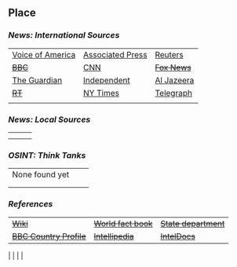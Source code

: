 ## Place ##

### _News: International Sources_ ###
|   |   |   |
| --- | --- | --- |
| [Voice of America](https://www.voanews.com/search?search_api_fulltext=$$$$&type=1&sort_by=publication_time) | [Associated Press](https://apnews.com/$$$$) | [Reuters](https://www.reuters.com/places/$$$$) |
| [~~BBC~~]() | [CNN](https://www.cnn.com/search/?q=$$$$&size=10&type=article) | [~~Fox News~~]() |
| [The Guardian](https://www.theguardian.com/world/$$$$)  | [Independent](https://www.independent.co.uk/topic/$$$$) | [Al Jazeera](https://www.aljazeera.com/topics/country/$$$$.html) |
| [~~RT~~]() | [NY Times](https://www.nytimes.com/section/world/$$$$) | [Telegraph](https://www.telegraph.co.uk/$$$$/) |
|  |  |  |

### _News: Local Sources_ ###
|   |   |   |
| --- | --- | --- |
|  |  |  |
|  |  |  |

### _OSINT: Think Tanks_ ###
|  |  |  |
| --- | --- | --- |
| None found yet []() | []() | []() |
| []() | []() | []() |
| []() | []() | []() |


### _References_ ###
|   |   |   |
| --- | --- | --- |
| [~~Wiki~~]() | [~~World fact book~~]() | [~~State department~~]() |
| [~~BBC Country Profile~~]() | [~~Intellipedia~~]() | [~~IntelDocs~~]() |




|  |  |  |

